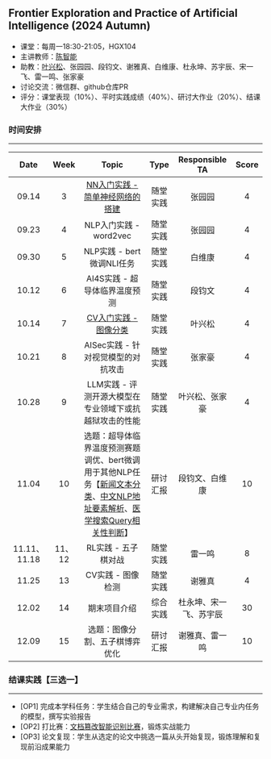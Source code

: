 ## Frontier Exploration and Practice of Artificial Intelligence (2024 Autumn)

- 课堂：每周一18:30-21:05，HGX104 
- 主讲教师：[陈智能](https://zhinchenfd.github.io/)
- 助教：[叶兴松](https://yesianrohn.github.io/)、张园园、段钧文、谢雅真、白维康、杜永坤、苏宇辰、宋一飞、雷一鸣、张家豪
- 讨论交流：微信群、github仓库PR
- 评分：课堂表现（10%）、平时实践成绩（40%）、研讨大作业（20%）、结课大作业（30%）


### 时间安排
----------

|  Date  | Week  |                  Topic                   |   Type   | Responsible TA | Score |
| :----: | :---: | :--------------------------------------: | :------: | :------------: | :---: |
| 09.14  |   3   | [NN入门实践 - 简单神经网络的搭建](https://github.com/AIFep-FDU/NN-Starter)          | 随堂实践 |      张园园        | 4 |
| 09.23  |   4   | NLP入门实践 - word2vec                   | 随堂实践 |       张园园       | 4 |
| 09.30  |   5   | NLP实践 - bert微调NLI任务                      | 随堂实践 |       白维康       | 4 |
| 10.12  |   6   | AI4S实践 - 超导体临界温度预测            | 随堂实践 |       段钧文       | 4 |
| 10.14  |   7   | [CV入门实践 - 图像分类](https://github.com/AIFep-FDU/CV-Starter)                    | 随堂实践 |       叶兴松       | 4 |
| 10.21  |   8   | AISec实践 - 针对视觉模型的对抗攻击                              | 随堂实践 |       张家豪       | 4 |
| 10.28  |   9   | LLM实践 - 评测开源大模型在专业领域下或抗越狱攻击的性能 | 随堂实践 |       叶兴松、张家豪       | 4 |
| 11.04  |  10   | 选题：超导体临界温度预测赛题调优、bert微调用于其他NLP任务【[新闻文本分类](https://tianchi.aliyun.com/competition/entrance/531810)、[中文NLP地址要素解析](https://tianchi.aliyun.com/competition/entrance/531900)、[医学搜索Query相关性判断](https://tianchi.aliyun.com/competition/entrance/532001)】                   | 研讨汇报 |       段钧文、白维康       | 10 |
| 11.11、11.18  | 11、12 | RL实践 - 五子棋对战                      | 随堂实践 |       雷一鸣       | 8 |
| 11.25  |  13   | CV实践 - 图像检测                        | 随堂实践 |       谢雅真       | 4 |
| 12.02  |  14   | 期末项目介绍                              | 综合实践 |       杜永坤、宋一飞、苏宇辰       | 30 |
| 12.09  |  15   | 选题：图像分割、五子棋博弈优化      | 研讨汇报 |       谢雅真、雷一鸣       | 10 |


### 结课实践【三选一】
----------
- [OP1] 完成本学科任务：学生结合自己的专业需求，构建解决自己专业内任务的模型，撰写实验报告
- [OP2] 打比赛：[文档篡改智能识别比赛](https://tianchi.aliyun.com/competition/entrance/532223/information)，锻炼实战能力
- [OP3] 论文复现：学生从选定的论文中挑选一篇从头开始复现，锻炼理解和复现前沿成果能力
